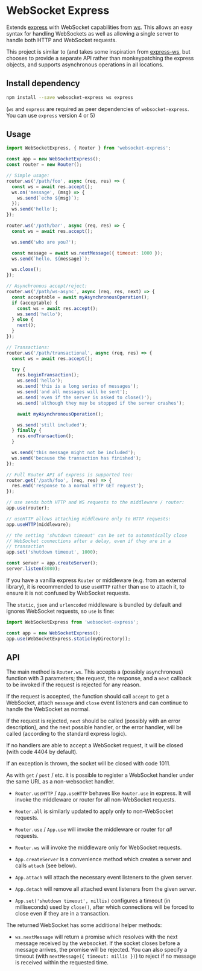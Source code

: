 # WebSocket Express

Extends [express](https://expressjs.com/) with WebSocket capabilities
from [ws](https://github.com/websockets/ws). This allows an easy syntax
for handling WebSockets as well as allowing a single server to handle
both HTTP and WebSocket requests.

This project is similar to (and takes some inspiration from
[express-ws](https://github.com/HenningM/express-ws), but chooses to
provide a separate API rather than monkeypatching the express objects,
and supports asynchronous operations in all locations.

## Install dependency

```bash
npm install --save websocket-express ws express
```

(`ws` and `express` are required as peer dependencies of
`websocket-express`. You can use `express` version 4 or 5)

## Usage

```javascript
import WebSocketExpress, { Router } from 'websocket-express';

const app = new WebSocketExpress();
const router = new Router();

// Simple usage:
router.ws('/path/foo', async (req, res) => {
  const ws = await res.accept();
  ws.on('message', (msg) => {
    ws.send(`echo ${msg}`);
  });
  ws.send('hello');
});

router.ws('/path/bar', async (req, res) => {
  const ws = await res.accept();

  ws.send('who are you?');

  const message = await ws.nextMessage({ timeout: 1000 });
  ws.send(`hello, ${message}`);

  ws.close();
});

// Asynchronous accept/reject:
router.ws('/path/ws-async', async (req, res, next) => {
  const acceptable = await myAsynchronousOperation();
  if (acceptable) {
    const ws = await res.accept();
    ws.send('hello');
  } else {
    next();
  }
});

// Transactions:
router.ws('/path/transactional', async (req, res) => {
  const ws = await res.accept();

  try {
    res.beginTransaction();
    ws.send('hello');
    ws.send('this is a long series of messages');
    ws.send('and all messages will be sent');
    ws.send('even if the server is asked to close()');
    ws.send('although they may be stopped if the server crashes');

    await myAsynchronousOperation();

    ws.send('still included');
  } finally {
    res.endTransaction();
  }

  ws.send('this message might not be included');
  ws.send('because the transaction has finished');
});

// Full Router API of express is supported too:
router.get('/path/foo', (req, res) => {
  res.end('response to a normal HTTP GET request');
});

// use sends both HTTP and WS requests to the middleware / router:
app.use(router);

// useHTTP allows attaching middleware only to HTTP requests:
app.useHTTP(middleware);

// the setting 'shutdown timeout' can be set to automatically close
// WebSocket connections after a delay, even if they are in a
// transaction
app.set('shutdown timeout', 1000);

const server = app.createServer();
server.listen(8080);
```

If you have a vanilla express `Router` or middleware (e.g. from an
external library), it is recommended to use `useHTTP` rather than `use`
to attach it, to ensure it is not confused by WebSocket requests.

The `static`, `json` and `urlencoded` middleware is bundled by default
and ignores WebSocket requests, so `use` is fine:

```javascript
import WebSocketExpress from 'websocket-express';

const app = new WebSocketExpress();
app.use(WebSocketExpress.static(myDirectory));
```

## API

The main method is `Router.ws`. This accepts a (possibly asynchronous)
function with 3 parameters; the request, the response, and a `next`
callback to be invoked if the request is rejected for any reason.

If the request is accepted, the function should call `accept` to get a
WebSocket, attach `message` and `close` event listeners and can
continue to handle the WebSocket as normal.

If the request is rejected, `next` should be called (possibly with an
error description), and the next possible handler, or the error
handler, will be called (according to the standard express logic).

If no handlers are able to accept a WebSocket request, it will be
closed (with code 4404 by default).

If an exception is thrown, the socket will be closed with code 1011.

As with `get` / `post` / etc. it is possible to register a WebSocket
handler under the same URL as a non-websocket handler.

- `Router.useHTTP` / `App.useHTTP` behaves like `Router.use` in
  express. It will invoke the middleware or router for all
  non-WebSocket requests.

- `Router.all` is similarly updated to apply only to non-WebSocket
  requests.

- `Router.use` / `App.use` will invoke the middleware or router for
  *all* requests.

- `Router.ws` will invoke the middleware only for WebSocket requests.

- `App.createServer` is a convenience method which creates a server and
  calls `attach` (see below).

- `App.attach` will attach the necessary event listeners to the given
  server.

- `App.detach` will remove all attached event listeners from the given
  server.

- `App.set('shutdown timeout', millis)` configures a timeout (in
  milliseconds) used by `close()`, after which connections will be
  forced to close even if they are in a transaction.

The returned WebSocket has some additional helper methods:

- `ws.nextMessage` will return a promise which resolves with the next
  message received by the websocket. If the socket closes before a
  message arrives, the promise will be rejected. You can also specify
  a timeout (with `nextMessage({ timeout: millis })`) to reject if no
  message is received within the requested time.

